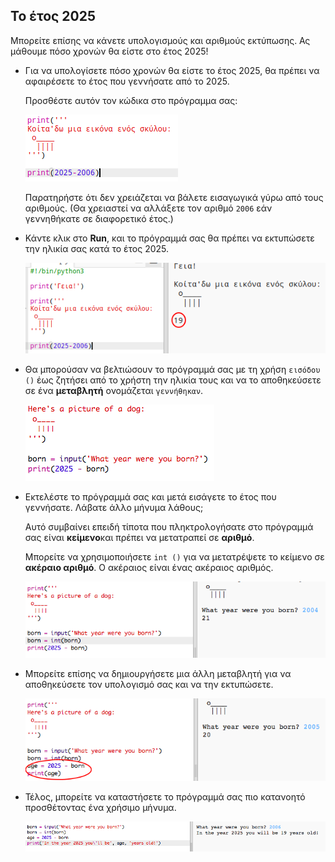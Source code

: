 ## Το έτος 2025

Μπορείτε επίσης να κάνετε υπολογισμούς και αριθμούς εκτύπωσης. Ας μάθουμε πόσο χρονών θα είστε στο έτος 2025!

+ Για να υπολογίσετε πόσο χρονών θα είστε το έτος 2025, θα πρέπει να αφαιρέσετε το έτος που γεννήσατε από το 2025.
    
    Προσθέστε αυτόν τον κώδικα στο πρόγραμμα σας:
    
    ![screenshot](images/me-calc.png)
    
    Παρατηρήστε ότι δεν χρειάζεται να βάλετε εισαγωγικά γύρω από τους αριθμούς. (Θα χρειαστεί να αλλάξετε τον αριθμό `2006` εάν γεννηθήκατε σε διαφορετικό έτος.)

+ Κάντε κλικ στο **Run**, και το πρόγραμμά σας θα πρέπει να εκτυπώσετε την ηλικία σας κατά το έτος 2025.
    
    ![screenshot](images/me-calc-run.png)

+ Θα μπορούσαν να βελτιώσουν το πρόγραμμά σας με τη χρήση `εισόδου ()` έως ζητήσει από το χρήστη την ηλικία τους και να το αποθηκεύσετε σε ένα **μεταβλητή** ονομάζεται `γεννήθηκαν`.
    
    ![screenshot](images/me-input.png)

+ Εκτελέστε το πρόγραμμά σας και μετά εισάγετε το έτος που γεννήσατε. Λάβατε άλλο μήνυμα λάθους;
    
    Αυτό συμβαίνει επειδή τίποτα που πληκτρολογήσατε στο πρόγραμμά σας είναι **κείμενο**και πρέπει να μετατραπεί σε **αριθμό**.
    
    Μπορείτε να χρησιμοποιήσετε `int ()` για να μετατρέψετε το κείμενο σε **ακέραιο αριθμό**. Ο ακέραιος είναι ένας ακέραιος αριθμός.
    
    ![screenshot](images/me-input-test.png)

+ Μπορείτε επίσης να δημιουργήσετε μια άλλη μεταβλητή για να αποθηκεύσετε τον υπολογισμό σας και να την εκτυπώσετε.
    
    ![screenshot](images/me-result-variable.png)

+ Τέλος, μπορείτε να καταστήσετε το πρόγραμμά σας πιο κατανοητό προσθέτοντας ένα χρήσιμο μήνυμα.
    
    ![screenshot](images/me-message.png)